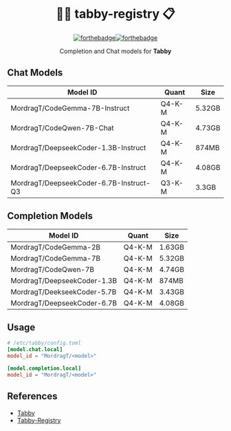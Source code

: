 
<div align=center>

# 🧑‍🔬 tabby-registry 📋

[![forthebadge](https://forthebadge.com/images/badges/check-it-out.svg)](https://forthebadge.com)[![forthebadge](https://forthebadge.com/images/badges/built-with-love.svg)](https://forthebadge.com)

Completion and Chat models for **Tabby**

</div>

## Chat Models

| Model ID | Quant | Size |
| -------- | ----- | ---- |
| MordragT/CodeGemma-7B-Instruct | Q4-K-M | 5.32GB |
| MordragT/CodeQwen-7B-Chat | Q4-K-M | 4.73GB |
| MordragT/DeepseekCoder-1.3B-Instruct | Q4-K-M | 874MB |
| MordragT/DeepseekCoder-6.7B-Instruct | Q4-K-M | 4.08GB |
| MordragT/DeepseekCoder-6.7B-Instruct-Q3 | Q3-K-M | 3.3GB |


## Completion Models

| Model ID | Quant | Size |
| -------- | ----- | ---- |
| MordragT/CodeGemma-2B | Q4-K-M | 1.63GB |
| MordragT/CodeGemma-7B | Q4-K-M | 5.32GB |
| MordragT/CodeQwen-7B | Q4-K-M | 4.74GB |
| MordragT/DeepseekCoder-1.3B | Q4-K-M | 874MB |
| MordragT/DeekseekCoder-5.7B | Q4-K-M | 3.43GB |
| MordragT/DeepseekCoder-6.7B | Q4-K-M | 4.08GB |

## Usage

```toml
# /etc/tabby/config.toml
[model.chat.local]
model_id = "MordragT/<model>"

[model.completion.local]
model_id = "MordragT/<model>"
```

## References

- [Tabby](https://github.com/TabbyML/tabby)
- [Tabby-Registry](https://github.com/TabbyML/tabby-registry)